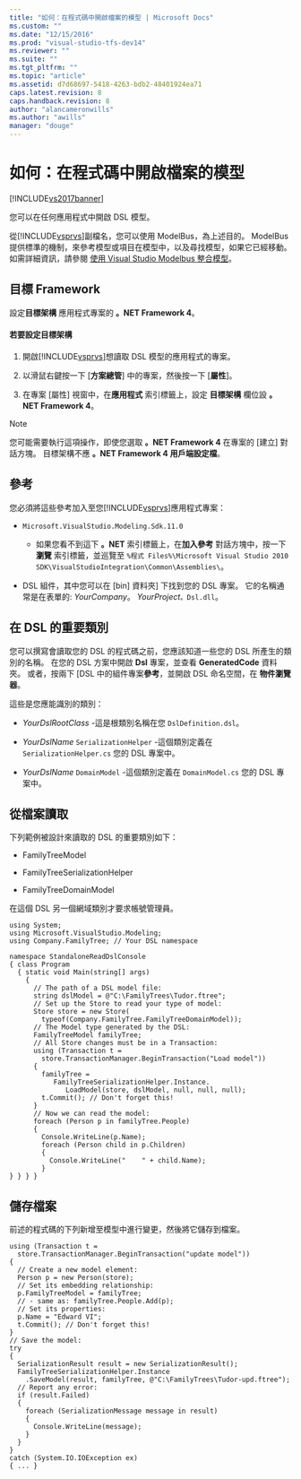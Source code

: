 ```yaml
---
title: "如何：在程式碼中開啟檔案的模型 | Microsoft Docs"
ms.custom: ""
ms.date: "12/15/2016"
ms.prod: "visual-studio-tfs-dev14"
ms.reviewer: ""
ms.suite: ""
ms.tgt_pltfrm: ""
ms.topic: "article"
ms.assetid: d7d68697-5418-4263-bdb2-48401924ea71
caps.latest.revision: 8
caps.handback.revision: 8
author: "alancameronwills"
ms.author: "awills"
manager: "douge"
---
```

# 如何：在程式碼中開啟檔案的模型
[!INCLUDE[vs2017banner](../code-quality/includes/vs2017banner.md)]

您可以在任何應用程式中開啟 DSL 模型。  
  
 從[!INCLUDE[vsprvs](../code-quality/includes/vsprvs_md.md)]副檔名，您可以使用 ModelBus，為上述目的。  ModelBus 提供標準的機制，來參考模型或項目在模型中，以及尋找模型，如果它已經移動。  如需詳細資訊，請參閱 [使用 Visual Studio Modelbus 整合模型](../modeling/integrating-models-by-using-visual-studio-modelbus.md)。  
  
## 目標 Framework  
 設定**目標架構** 應用程式專案的  **。NET Framework 4**。  
  
#### 若要設定目標架構  
  
1.  開啟[!INCLUDE[vsprvs](../code-quality/includes/vsprvs_md.md)]想讀取 DSL 模型的應用程式的專案。  
  
2.  以滑鼠右鍵按一下 \[**方案總管**\] 中的專案，然後按一下 \[**屬性**\]。  
  
3.  在專案 \[屬性\] 視窗中，在**應用程式** 索引標籤上，設定 **目標架構** 欄位設  **。NET Framework 4**。  
  
> [!NOTE]
>  您可能需要執行這項操作，即使您選取 **。NET Framework 4** 在專案的 \[建立\] 對話方塊。  目標架構不應 **。NET Framework 4 用戶端設定檔**。  
  
## 參考  
 您必須將這些參考加入至您[!INCLUDE[vsprvs](../code-quality/includes/vsprvs_md.md)]應用程式專案：  
  
-   `Microsoft.VisualStudio.Modeling.Sdk.11.0`  
  
    -   如果您看不到這下 **。NET** 索引標籤上，在**加入參考** 對話方塊中，按一下 **瀏覽** 索引標籤，並巡覽至  `%程式 Files%\Microsoft Visual Studio 2010 SDK\VisualStudioIntegration\Common\Assemblies\`。  
  
-   DSL 組件，其中您可以在 \[bin\] 資料夾\] 下找到您的 DSL 專案。  它的名稱通常是在表單的:  *YourCompany*。 *YourProject*`。Dsl.dll`。  
  
## 在 DSL 的重要類別  
 您可以撰寫會讀取您的 DSL 的程式碼之前，您應該知道一些您的 DSL 所產生的類別的名稱。  在您的 DSL 方案中開啟 **Dsl** 專案，並查看 **GeneratedCode** 資料夾。  或者，按兩下 \[DSL 中的組件專案**參考**，並開啟 DSL 命名空間，在 **物件瀏覽器**。  
  
 這些是您應能識別的類別：  
  
-   *YourDslRootClass* \-這是根類別名稱在您 `DslDefinition.dsl`。  
  
-   *YourDslName* `SerializationHelper` \-這個類別定義在 `SerializationHelper.cs` 您的 DSL 專案中。  
  
-   *YourDslName* `DomainModel` \-這個類別定義在 `DomainModel.cs` 您的 DSL 專案中。  
  
## 從檔案讀取  
 下列範例被設計來讀取的 DSL 的重要類別如下：  
  
-   FamilyTreeModel  
  
-   FamilyTreeSerializationHelper  
  
-   FamilyTreeDomainModel  
  
 在這個 DSL 另一個網域類別才要求帳號管理員。  
  
```  
using System;  
using Microsoft.VisualStudio.Modeling;  
using Company.FamilyTree; // Your DSL namespace  
  
namespace StandaloneReadDslConsole  
{ class Program  
  { static void Main(string[] args)  
    {  
      // The path of a DSL model file:  
      string dslModel = @"C:\FamilyTrees\Tudor.ftree";  
      // Set up the Store to read your type of model:  
      Store store = new Store(  
        typeof(Company.FamilyTree.FamilyTreeDomainModel));  
      // The Model type generated by the DSL:  
      FamilyTreeModel familyTree;  
      // All Store changes must be in a Transaction:  
      using (Transaction t =   
        store.TransactionManager.BeginTransaction("Load model"))  
      {  
        familyTree =   
           FamilyTreeSerializationHelper.Instance.  
              LoadModel(store, dslModel, null, null, null);  
        t.Commit(); // Don't forget this!  
      }  
      // Now we can read the model:  
      foreach (Person p in familyTree.People)  
      {  
        Console.WriteLine(p.Name);   
        foreach (Person child in p.Children)  
        {  
          Console.WriteLine("    " + child.Name);  
        }  
} } } }  
```  
  
## 儲存檔案  
 前述的程式碼的下列新增至模型中進行變更，然後將它儲存到檔案。  
  
```  
using (Transaction t =  
  store.TransactionManager.BeginTransaction("update model"))  
{  
  // Create a new model element:  
  Person p = new Person(store);  
  // Set its embedding relationship:  
  p.FamilyTreeModel = familyTree;  
  // - same as: familyTree.People.Add(p);  
  // Set its properties:  
  p.Name = "Edward VI";  
  t.Commit(); // Don't forget this!  
}  
// Save the model:  
try  
{  
  SerializationResult result = new SerializationResult();  
  FamilyTreeSerializationHelper.Instance  
    .SaveModel(result, familyTree, @"C:\FamilyTrees\Tudor-upd.ftree");  
  // Report any error:  
  if (result.Failed)  
  {  
    foreach (SerializationMessage message in result)  
    {  
      Console.WriteLine(message);  
    }  
  }  
}  
catch (System.IO.IOException ex)  
{ ... }  
```
